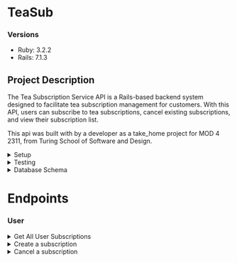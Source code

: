 # TeaSub

### Versions
- Ruby: 3.2.2
- Rails: 7.1.3

## Project Description

The Tea Subscription Service API is a Rails-based backend system designed to facilitate tea subscription management for customers. With this API, users can subscribe to tea subscriptions, cancel existing subscriptions, and view their subscription list.


This api was built with by a developer as a take_home project for MOD 4 2311, from Turing School of Software and Design.

<details>
  <summary>Setup</summary>
  ```

  1. Fork and/or Clone this Repo from GitHub.
  2. In your terminal use `$ git clone <ssh or https path>`.
  3. Change into the cloned directory using `$ cd example`.
  4. Install the gem packages using `$ bundle install`.
  5. Database Migrations can be set up by running: 

  $ rails db:{drop,create,migrate,seed}

</details>


<details>
  <summary>Testing</summary>
```
  Test using the terminal utilizing RSpec:

  $ bundle exec rspec spec/<follow directory path to test specific files>
  

  or test the whole suite with `$ bundle exec rspec`
  
</details>



<details>
  <summary>Database Schema</summary>

  ```
ActiveRecord::Schema[7.1].define(version: 2024_05_04_062655) do
  enable_extension "plpgsql"

  create_table "customers", force: :cascade do |t|
    t.string "first_name"
    t.string "last_name"
    t.string "email"
    t.text "address"
    t.datetime "created_at", null: false
    t.datetime "updated_at", null: false
  end

  create_table "subscriptions", force: :cascade do |t|
    t.string "title"
    t.decimal "price"
    t.string "status", default: "active"
    t.string "frequency"
    t.bigint "customer_id", null: false
    t.bigint "tea_id", null: false
    t.datetime "created_at", null: false
    t.datetime "updated_at", null: false
    t.index ["customer_id"], name: "index_subscriptions_on_customer_id"
    t.index ["tea_id"], name: "index_subscriptions_on_tea_id"
  end

  create_table "teas", force: :cascade do |t|
    t.string "title"
    t.text "description"
    t.integer "temperature"
    t.integer "brew_time"
    t.datetime "created_at", null: false
    t.datetime "updated_at", null: false
  end

  add_foreign_key "subscriptions", "customers"
  add_foreign_key "subscriptions", "teas"
end

```
</details>


# Endpoints
### User
<details>
<summary> Get All User Subscriptions</summary>


Request:

```http
GET /customers/:id/subscriptions
Content-Type: application/json
Accept: application/json
```

Response: `status: 200`

```json
[
    {
        "id": 2,
        "title": "Subscription 2",
        "price": "14.99",
        "status": "cancelled",
        "frequency": "monthly",
        "customer_id": 2,
        "tea_id": 3,
        "created_at": "2024-05-04T07:19:34.020Z",
        "updated_at": "2024-05-04T07:19:34.020Z"
    }
]
```
</details>

<details>
<summary>Create a subscription</summary>

Request:

```http
POST /subscriptions
Content-Type: application/json
Accept: application/json
```

Body:

```json
{
  "subscription": {
    "title": "Subscription 3",
    "price": 9,
    "frequency": "monthly",
    "customer_id": 2,
    "tea_id": 2
  }
}
```

Response: `status: 200`

```json
{
    "id": 4,
    "title": "Subscription 3",
    "price": "9.0",
    "status": "active",
    "frequency": "monthly",
    "customer_id": 2,
    "tea_id": 2,
    "created_at": "2024-05-09T20:36:59.319Z",
    "updated_at": "2024-05-09T20:36:59.319Z"
}
```
</details>


<details>
<summary> Cancel a subscription </summary>
Request:

```http
DELETE /subscriptions/3
Content-Type: application/json
Accept: application/json
```

Response: `status: 204`
</details>
